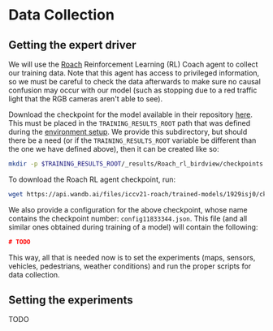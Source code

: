 # Data Collection

## Getting the expert driver

We will use the [Roach](https://github.com/zhejz/carla-roach) Reinforcement Learning (RL) Coach agent to collect our training data. Note that this agent has access to privileged information, so we must be careful to check the data afterwards to make sure no causal confusion may occur with our model (such as stopping due to a red traffic light that the RGB cameras aren't able to see).

Download the checkpoint for the model available in their repository [here](https://github.com/zhejz/carla-roach?tab=readme-ov-file#trained-models). This must be placed in the `TRAINING_RESULTS_ROOT` path that was defined during the [environment setup](../README.md#setting-environment-variables). We provide this subdirectory, but should there be a need (or if the `TRAINING_RESULTS_ROOT` variable be different than the one we have defined above), then it can be created like so:

```bash
mkdir -p $TRAINING_RESULTS_ROOT/_results/Roach_rl_birdview/checkpoints
```

To download the Roach RL agent checkpoint, run:

```bash
wget https://api.wandb.ai/files/iccv21-roach/trained-models/1929isj0/ckpt/ckpt_11833344.pth -P $TRAINING_RESULTS_ROOT/_results/Roach_rl_birdview/checkpoints 
```

We also provide a configuration for the above checkpoint, whose name contains the checkpoint number: `config11833344.json`. This file (and all similar ones obtained during training of a model) will contain the following:

```json
# TODO
```

This way, all that is needed now is to set the experiments (maps, sensors, vehicles, pedestrians, weather conditions) and run the proper scripts for data collection.

## Setting the experiments

TODO